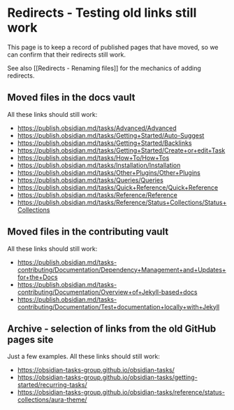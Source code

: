 # Redirects - Testing old links still work

This page is to keep a record of published pages that have moved, so we can confirm that their redirects still work.

See also [[Redirects - Renaming files]] for the mechanics of adding redirects.

## Moved files in the docs vault

All these links should still work:

<!-- Alphabetical order, please -->

- <https://publish.obsidian.md/tasks/Advanced/Advanced>
- <https://publish.obsidian.md/tasks/Getting+Started/Auto-Suggest>
- <https://publish.obsidian.md/tasks/Getting+Started/Backlinks>
- <https://publish.obsidian.md/tasks/Getting+Started/Create+or+edit+Task>
- <https://publish.obsidian.md/tasks/How+To/How+Tos>
- <https://publish.obsidian.md/tasks/Installation/Installation>
- <https://publish.obsidian.md/tasks/Other+Plugins/Other+Plugins>
- <https://publish.obsidian.md/tasks/Queries/Queries>
- <https://publish.obsidian.md/tasks/Quick+Reference/Quick+Reference>
- <https://publish.obsidian.md/tasks/Reference/Reference>
- <https://publish.obsidian.md/tasks/Reference/Status+Collections/Status+Collections>

## Moved files in the contributing vault

All these links should still work:

<!-- Alphabetical order, please -->

- <https://publish.obsidian.md/tasks-contributing/Documentation/Dependency+Management+and+Updates+for+the+Docs>
- <https://publish.obsidian.md/tasks-contributing/Documentation/Overview+of+Jekyll-based+docs>
- <https://publish.obsidian.md/tasks-contributing/Documentation/Test+documentation+locally+with+Jekyll>

## Archive - selection of links from the old GitHub pages site

Just a few examples. All these links should still work:

- <https://obsidian-tasks-group.github.io/obsidian-tasks/>
- <https://obsidian-tasks-group.github.io/obsidian-tasks/getting-started/recurring-tasks/>
- <https://obsidian-tasks-group.github.io/obsidian-tasks/reference/status-collections/aura-theme/>
